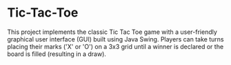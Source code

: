 # Tic-Tac-Toe
 This project implements the classic Tic Tac Toe game with a user-friendly graphical user interface (GUI) built using Java Swing. Players can take turns placing their marks ('X' or 'O') on a 3x3 grid until a winner is declared or the board is filled (resulting in a draw).
